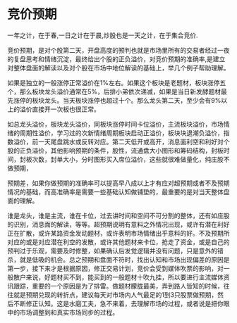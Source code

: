 # 竞价预期

一年之计，在于春,一日之计在于晨,炒股也是一天之计，在于集合竞价.

竞价预期，是对个股第二天，开盘高度的预判也就是市场里所有的交易者经过一夜的复盘思考和情绪沉淀，最终给出个股的正负溢价，对竞价预期的准确率,是建立对整体盘面的解读以及对个股在市场中地位解读的基础上，举几个例子帮助理解。

如果是独立的一般涨停正常溢价在1%左右。如果这个板块是老题材，板块涨停五个，那么板块龙头溢价通常在5%，后排小弟依次递减，如果是当日新发酵题材最先涨停的板块龙头。当天板块涨停也超过十个。那么龙头第二天，至少会有9%以上的溢价直接开一次板也很正常。

如总龙头溢价，板块龙头溢价，同板块涨停时间卡位溢价，主流板块溢价，市场情绪的周期性溢价，学习过的次新情绪周期板块启动正溢价，板块块退潮负溢价，指数溢价，前一天尾盘跳水或反转对应。第二天低开或高开，消息面利空和利好对个股的正负溢价，其他影响预期的条件，股性，流通盘大小图形和筹码结构，封板时间，封板次数，封单大小，分时图形买入席位溢价，这些就很难做量化，纯庄股不做预期，

预期差，如果你做预期的准确率可以提高早八成以上才有应对超预期或者不及预期情况的基础，而高准确率是需要一些基础认知做铺垫的，最重要的是对当天整体盘面的理解。

谁是龙头，谁是主流，谁在卡位，过去讲时间和空间不可分割的整体，还有如庄股的识别，消息面的解读，等等。超预期说明有意料之外情况出现，或许有潜在利好正在扩散，或许某路资金发动题材，或许表明市场情绪出乎意料的好。不及预期所对应的或是对应潜在利空的发散，或许其他题材来卡位，抢走了资金，或是自己的预判过于乐观，需要及时修整，如果确认后发觉逻辑并没有问题，只是意外的错杀，就是低吸的机会。总之预期和盘面不符时，找出认知和市场出现偏差的原因是第一步，接下来才是根据原因，修正交易计划，竞价会受到媒体吹票的影响，对一般散户来说，好题材买不到，能买到的一般题材十吹九挂，所以要进行主流媒体资讯跟踪，重要的一个原因是为了排雷。做题材朦胧最美，弄到路人皆知的时候，往往就是预期兑现的转折点，建议每天对市场内人气最足的1到3只股票做预期，然后不断修正认知。这是水磨工夫，急不来着，去理解市场的过程，或者说是把你眼中的市场调整到和真实市场同步的过程。